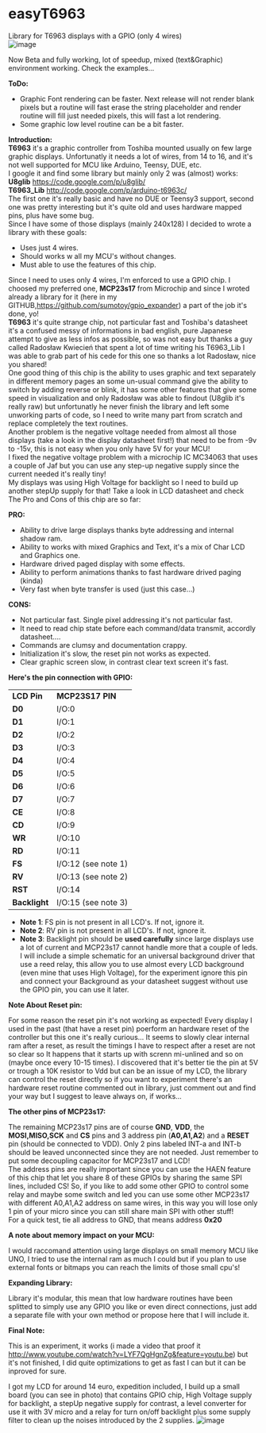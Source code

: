 easyT6963
=========

Library for T6963 displays with a GPIO (only 4 wires)<br>
![image](http://i1189.photobucket.com/albums/z437/theamra/libraries/CIMG5833.jpg "T6963C_1")<br>

Now Beta and fully working, lot of speedup, mixed (text&Graphic) environment working. Check the examples...<br>

<b>ToDo:</b><br>
 - Graphic Font rendering can be faster. Next release will not render blank pixels but a routine will fast erase the string placeholder and render routine will fill just needed pixels, this will fast a lot rendering.
 - Some graphic low level routine can be a bit faster.

<b>Introduction:</b><br>
<b>T6963</b> it's a graphic controller from Toshiba mounted usually on few large graphic displays. Unfortunatly it needs a lot of wires, from 14 to 16, and it's not well supported for MCU like Arduino, Teensy, DUE, etc.<br>
I google it and find some library but mainly only 2 was (almost) works:<br>
<b>U8glib</b> https://code.google.com/p/u8glib/<br>
<b>T6963_Lib</b> http://code.google.com/p/arduino-t6963c/<br>
The first one it's really basic and have no DUE or Teensy3 support, second one was pretty interesting but it's quite old and uses hardware mapped pins, plus have some bug.<br>
Since I have some of those displays (mainly 240x128) I decided to wrote a library with these goals:<br>

 - Uses just 4 wires.
 - Should works w all my MCU's without changes.
 - Must able to use the features of this chip.

Since I need to uses only 4 wires, I'm enforced to use a GPIO chip. I choosed my preferred one, <b>MCP23s17</b> from Microchip and since I wroted already a library for it (here in my GITHUB,https://github.com/sumotoy/gpio_expander) a part of the job it's done, yo!<br>
<b>T6963</b> it's quite strange chip, not particular fast and Toshiba's datasheet it's a confused messy of informations in bad english, pure Japanese attempt to give as less infos as possible, so was not easy but thanks a guy called Radosław Kwiecień that spent a lot of time writing his T6963_Lib I was able to grab part of his cede for this one so thanks a lot Radosław, nice you shared!<br>
One good thing of this chip is the ability to uses graphic and text separately in different memory pages an some un-usual command give the ability to switch by adding reverse or blink, it has some other features that give some speed in visualization and only Radosław was able to findout (U8glib it's really raw) but unfortunatly he never finish the library and left some unworking parts of code, so I need to write many part from scratch and replace completely the text routines.<br>
Another problem is the negative voltage needed from almost all those displays (take a look in the display datasheet first!) that need to be from -9v to -15v, this is not easy when you only have 5V for your MCU!<br>
I fixed the negative voltage problem with a microchip IC MC34063 that uses a couple of Jaf but you can use any step-up negative supply since the current needed it's really tiny!<br>
My displays was using High Voltage for backlight so I need to build up another stepUp supply for that! Take a look in LCD datasheet and check<br>
The Pro and Cons of this chip are so far:<br>

<b>PRO:</b><br>
 - Ability to drive large displays thanks byte addressing and internal shadow ram.
 - Ability to works with mixed Graphics and Text, it's a mix of Char LCD and Graphics one.
 - Hardware drived paged display with some effects.
 - Ability to perform animations thanks to fast hardware drived paging (kinda)
 - Very fast when byte transfer is used (just this case...)

<b>CONS:</b><br>
 - Not particular fast. Single pixel addressing it's not particular fast.
 - It need to read chip state before each command/data transmit, accordly datasheet....
 - Commands are clumsy and documentation crappy.
 - Initialization it's slow, the reset pin not works as expected.
 - Clear graphic screen slow, in contrast clear text screen it's fast.


<b>Here's the pin connection with GPIO:</b><br>
<table>
<tr>
<td><b>LCD Pin</b></td><td><b>MCP23S17 PIN</b></td>
</tr>
<tr>
<td><b>D0</b></td><td>I/O:0</td>
</tr>
<tr>
<td><b>D1</b></td><td>I/O:1</td>
</tr>
<tr>
<td><b>D2</b></td><td>I/O:2</td>
</tr>
<tr>
<td><b>D3</b></td><td>I/O:3</td>
</tr>
<tr>
<td><b>D4</b></td><td>I/O:4</td>
</tr>
<tr>
<td><b>D5</b></td><td>I/O:5</td>
</tr>
<tr>
<td><b>D6</b></td><td>I/O:6</td>
</tr>
<tr>
<td><b>D7</b></td><td>I/O:7</td>
</tr>
<tr>
<td><b>CE</b></td><td>I/O:8</td>
</tr>
<tr>
<td><b>CD</b></td><td>I/O:9</td>
</tr>
<tr>
<td><b>WR</b></td><td>I/O:10</td>
</tr>
<tr>
<td><b>RD</b></td><td>I/O:11</td>
</tr>
<tr>
<td><b>FS</b></td><td>I/O:12 (see note 1)</td>
</tr>
<tr>
<td><b>RV</b></td><td>I/O:13 (see note 2)</td>
</tr>
<tr>
<td><b>RST</b></td><td>I/O:14</td>
</tr>
<tr>
<td><b>Backlight</b></td><td>I/O:15 (see note 3)</td>
</tr>
</table>

 - <b>Note 1</b>: FS pin is not present in all LCD's. If not, ignore it.
 - <b>Note 2</b>: RV pin is not present in all LCD's. If not, ignore it.
 - <b>Note 3</b>: Backlight pin should be <b>used carefully</b> since large displays use a lot of current and MCP23s17 cannot handle more that a couple of leds. I will include a simple schematic for an universal background driver that use a reed relay, this allow you to use almost every LCD background (even mine that uses High Voltage), for the experiment ignore this pin and connect your Background as your datasheet suggest without use the GPIO pin, you can use it later.<br>

<b>Note About Reset pin:</b><br>

For some reason the reset pin it's not working as expected! Every display I used in the past (that have a reset pin) poerform an hardware reset of the controller but this one it's really curious... It seems to slowly clear internal ram after a reset, as result the timings I have to respect after a reset are not so clear so It happens that it starts up with screnn mi-unlined and so on (maybe once every 10-15 times). I discovered that it's better tie the pin at 5V or trough a 10K resistor to Vdd but can be an issue of my LCD, the library can control the reset directly so if you want to experiment there's an hardware reset routine commented out in library, just comment out and find your way but I suggest to leave always on, if works...


<b>The other pins of MCP23s17:</b><br>

The remaining MCP23s17 pins are of course <b>GND</b>, <b>VDD</b>, the <b>MOSI,MISO,SCK</b> and <b>CS</b> pins and 3 address pin (<b>A0,A1,A2</b>) and a <b>RESET</b> pin (should be connected to VDD). Only 2 pins labeled INT-a and INT-b should be leaved unconnected since they are not needed. Just remember to put some decoupling capacitor for MCP23s17 and LCD!<br>
The address pins are really important since you can use the HAEN feature of this chip that let you share 8 of these GPIOs by sharing the same SPI lines, included CS! So, if you like to add some other GPIO to control some relay and maybe some switch and led you can use some other MCP23s17 with different A0,A1,A2 address on same wires, in this way you will lose only 1 pin of your micro since you can still share main SPI with other stuff!<br>
For a quick test, tie all address to GND, that means address <b>0x20</b><br>

<b>A note about memory impact on your MCU:</b><br>

I would raccomand attention using large displays on small memory MCU like UNO, I tried to use the internal ram as much I could but if you plan to use external fonts or bitmaps you can reach the limits of those small cpu's!<br>

<b>Expanding Library:</b><br>

Library it's modular, this mean that low hardware routines have been splitted to simply use any GPIO you like or even direct connections, just add a separate file with your own method or propose here that I will include it.<br>

<b>Final Note:</b><br>

This is an experiment, it works (i made a video that proof it http://www.youtube.com/watch?v=LYF7QgHgnZg&feature=youtu.be) but it's not finished, I did quite optimizations to get as fast I can but it can be inproved for sure.<br>

I got my LCD for around 14 euro, expedition included, I build up a small board (you can see in photo) that contains GPIO chip, High Voltage supply for backlight, a stepUp negative supply for contrast, a level converter for use it with 3V micro and a relay for turn on/off backlight plus some supply filter to clean up the noises introduced by the 2 supplies.
![image](http://i1189.photobucket.com/albums/z437/theamra/libraries/CIMG5832.jpg "T6963C_1")<br>
